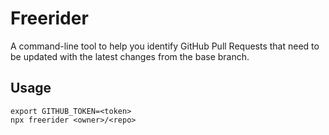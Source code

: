 # Freerider

A command-line tool to help you identify GitHub Pull Requests that need to be updated with the latest changes from the base branch.

## Usage

```
export GITHUB_TOKEN=<token>
npx freerider <owner>/<repo>
```
